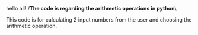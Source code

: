 hello all!
/**The code is regarding the arithmetic operations in python**\

This code is for calculating 2 input numbers from the user and choosing the arithmetic operation.


